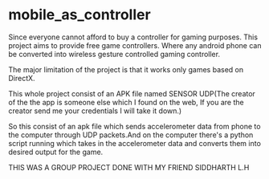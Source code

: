 # mobile_as_controller
Since everyone cannot afford to buy a controller for gaming purposes. This project aims to provide free game controllers. Where any android 
phone can be converted into wireless gesture controlled gaming controller.

The major limitation of the project is that it works only games based on DirectX.

This whole project consist of an APK file named SENSOR UDP(The creator of the the app is someone else which I found on the web, If you are the creator send me your credentials I will take it down.)

So this consist of an apk file which sends accelerometer data from phone to the computer through UDP packets.And on the computer there's a python script running which takes in the accelerometer data and converts them into desired output for the game.

THIS WAS A GROUP PROJECT DONE WITH MY FRIEND SIDDHARTH L.H
